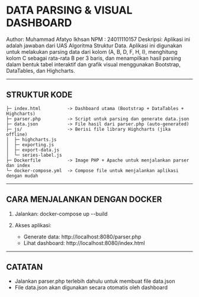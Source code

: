 DATA PARSING & VISUAL DASHBOARD
===============================

Author: Muhammad Afatyo Ikhsan
NPM   : 24011110157
Deskripsi:
Aplikasi ini adalah jawaban dari UAS Algoritma Struktur Data. Aplikasi ini digunakan untuk melakukan parsing data dari kolom (A, B, D, F, H, I),
menghitung kolom C sebagai rata-rata B per 3 baris, dan menampilkan hasil parsing 
dalam bentuk tabel interaktif dan grafik visual menggunakan Bootstrap, DataTables, dan Highcharts.

----------------------------------------
STRUKTUR KODE
----------------------------------------
```
├─ index.html          -> Dashboard utama (Bootstrap + DataTables + Highcharts)
├─ parser.php          -> Script untuk parsing dan generate data.json
├─ data.json           -> File hasil dari parser.php (auto-generated)
├─ js/                 -> Berisi file library Highcharts (jika offline)
│  ├─ highcharts.js
│  ├─ exporting.js
│  ├─ export-data.js
│  └─ series-label.js
├─ Dockerfile          -> Image PHP + Apache untuk menjalankan parser dan index
└─ docker-compose.yml  -> Compose file untuk menjalankan aplikasi dengan mudah
```
----------------------------------------
CARA MENJALANKAN DENGAN DOCKER
----------------------------------------
1. Jalankan:
   docker-compose up --build

2. Akses aplikasi:
   - Generate data: http://localhost:8080/parser.php
   - Lihat dashboard: http://localhost:8080/index.html


----------------------------------------
CATATAN
----------------------------------------
- Jalankan parser.php terlebih dahulu untuk membuat file data.json
- File data.json akan digunakan secara otomatis oleh dashboard

